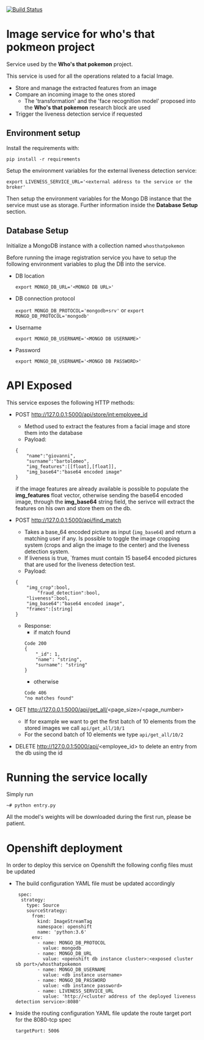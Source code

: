[![Build Status](https://www.travis-ci.com/giobart/image-registration-service.svg?token=77HjjGKzi8yfh9qk7axg&branch=main)](https://www.travis-ci.com/giobart/image-registration-service.svg?token=77HjjGKzi8yfh9qk7axg&branch=main)

# Image service for who's that pokmeon project
Service used by the **Who's that pokemon** project.

This service is used for all the operations related to a facial Image.

- Store and manage the extracted features from an image
- Compare an incoming image to the ones stored
    - The 'transformation' and the 'face recognition model' proposed into the **Who's that pokemon** research block are used
- Trigger the liveness detection service if requested

## Environment setup

Install the requirements with:

```
pip install -r requirements
```

Setup the environment variables for the external liveness detection service:

```
export LIVENESS_SERVICE_URL='<external address to the service or the broker'
```

Then setup the environment variables for the Mongo DB instance that the service must use as storage.
Further information inside the **Database Setup** section.

## Database Setup
Initialize a MongoDB instance with a collection named `whosthatpokemon`

Before running the image registration service you have to setup the following environment variables to plug the DB into the service. 

- DB location

    ```
    export MONGO_DB_URL='<MONGO DB URL>'
    ```

- DB connection protocol

    `
    export MONGO_DB_PROTOCOL='mongodb+srv'
    ` or `
    export MONGO_DB_PROTOCOL='mongodb'
    `

- Username

    ```
    export MONGO_DB_USERNAME='<MONGO DB USERNAME>'
    ```

- Password

    ```
    export MONGO_DB_USERNAME='<MONGO DB PASSWORD>'
    ```

# API Exposed

This service exposes the following HTTP methods:

- POST http://127.0.0.1:5000/api/store/<int:employee_id>
    - Method used to extract the features from a facial image and store them into the database
	- Payload:
    ```
    {
        "name":"giovanni",
        "surname":"bartolomeo",
        "img_features":[[float],[float]], 
        "img_base64":"base64 encoded image"
    }
    ``` 
    if the image features are already available is possible to populate the **img_features** float vector, otherwise sending the base64 encoded image, through the **img_base64** string field, the serivce will extract the features on his own and store them on the db. <br>

- POST http://127.0.0.1:5000/api/find_match
	- Takes a base_64 encoded picture as input (`img_base64`) and return a matching user if any. Is possible to toggle the image cropping system (crops and align the image to the center) and the liveness detection system.
	- If liveness is true, `frames must contain 15 base64 encoded pictures that are used for the liveness detection test.
	- Payload:
    ```
    {
        "img_crop":bool,
            "fraud_detection":bool,
        "liveness":bool,
        "img_base64":"base64 encoded image",
        "frames":[string]
    }
    ``` 
    - Response:
        - if match found
        ```
        Code 200
        {
            "_id": 1,
            "name": "string",
            "surname": "string"
        }
        ``` 
        - otherwise
        ```
        Code 406
        "no matches found"
        ``` 

- GET http://127.0.0.1:5000/api/get_all/<page_size>/<page_number>
	- If for example we want to get the first batch of 10 elements from the stored images we call `api/get_all/10/1`
	- For the second batch of 10 elements we type `api/get_all/10/2`
- DELETE http://127.0.0.1:5000/api/<employee_id> to delete an entry from the db using the id

# Running the service locally
Simply run

```
~# python entry.py
```
All the model's weights will be downloaded during the first run, please be patient. 

# Openshift deployment
In order to deploy this service on Openshift the following config files must be updated

- The build configuration YAML file must be updated accordingly
    ```
     spec:
      strategy:
        type: Source
        sourceStrategy:
          from:
            kind: ImageStreamTag
            namespace: openshift
            name: 'python:3.6'
          env:
            - name: MONGO_DB_PROTOCOL
              value: mongodb
            - name: MONGO_DB_URL
              value: <openshift db instance cluster>:<exposed cluster sb port>/whosthatpokemon
            - name: MONGO_DB_USERNAME
              value: <db instance username>
            - name: MONGO_DB_PASSWORD
              value: <db instance password>
            - name: LIVENESS_SERVICE_URL
              value: 'http://<cluster address of the deployed liveness detection service>:8080' 
    ```
- Inside the routing configuration YAML file update the route target port for the 8080-tcp spec
    ```
    targetPort: 5006
    ```